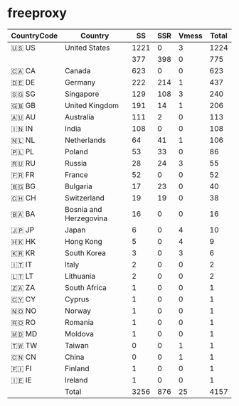 # freeproxy

|CountryCode|Country|SS|SSR|Vmess|Total|
|  ----  | ----  |  ----  | ----  |  ----  | ----  |
|🇺🇸 US|United States|1221|0|3|1224|
| ||377|398|0|775|
|🇨🇦 CA|Canada|623|0|0|623|
|🇩🇪 DE|Germany|222|214|1|437|
|🇸🇬 SG|Singapore|129|108|3|240|
|🇬🇧 GB|United Kingdom|191|14|1|206|
|🇦🇺 AU|Australia|111|2|0|113|
|🇮🇳 IN|India|108|0|0|108|
|🇳🇱 NL|Netherlands|64|41|1|106|
|🇵🇱 PL|Poland|53|33|0|86|
|🇷🇺 RU|Russia|28|24|3|55|
|🇫🇷 FR|France|52|0|0|52|
|🇧🇬 BG|Bulgaria|17|23|0|40|
|🇨🇭 CH|Switzerland|19|19|0|38|
|🇧🇦 BA|Bosnia and Herzegovina|16|0|0|16|
|🇯🇵 JP|Japan|6|0|4|10|
|🇭🇰 HK|Hong Kong|5|0|4|9|
|🇰🇷 KR|South Korea|3|0|3|6|
|🇮🇹 IT|Italy|2|0|0|2|
|🇱🇹 LT|Lithuania|2|0|0|2|
|🇿🇦 ZA|South Africa|1|0|0|1|
|🇨🇾 CY|Cyprus|1|0|0|1|
|🇳🇴 NO|Norway|1|0|0|1|
|🇷🇴 RO|Romania|1|0|0|1|
|🇲🇩 MD|Moldova|1|0|0|1|
|🇹🇼 TW|Taiwan|0|0|1|1|
|🇨🇳 CN|China|0|0|1|1|
|🇫🇮 FI|Finland|1|0|0|1|
|🇮🇪 IE|Ireland|1|0|0|1|
||Total|3256|876|25|4157|
